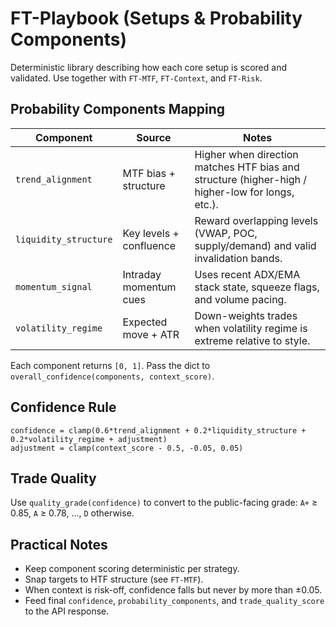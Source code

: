 # FT-Playbook (Setups & Probability Components)

Deterministic library describing how each core setup is scored and validated. Use together with `FT-MTF`, `FT-Context`, and `FT-Risk`.

## Probability Components Mapping

| Component | Source | Notes |
| --- | --- | --- |
| `trend_alignment` | MTF bias + structure | Higher when direction matches HTF bias and structure (higher-high / higher-low for longs, etc.). |
| `liquidity_structure` | Key levels + confluence | Reward overlapping levels (VWAP, POC, supply/demand) and valid invalidation bands. |
| `momentum_signal` | Intraday momentum cues | Uses recent ADX/EMA stack state, squeeze flags, and volume pacing. |
| `volatility_regime` | Expected move + ATR | Down-weights trades when volatility regime is extreme relative to style.

Each component returns `[0, 1]`. Pass the dict to `overall_confidence(components, context_score)`.

## Confidence Rule

```
confidence = clamp(0.6*trend_alignment + 0.2*liquidity_structure + 0.2*volatility_regime + adjustment)
adjustment = clamp(context_score - 0.5, -0.05, 0.05)
```

## Trade Quality

Use `quality_grade(confidence)` to convert to the public-facing grade: `A+` ≥ 0.85, `A` ≥ 0.78, …, `D` otherwise.

## Practical Notes

- Keep component scoring deterministic per strategy.
- Snap targets to HTF structure (see `FT-MTF`).
- When context is risk-off, confidence falls but never by more than ±0.05.
- Feed final `confidence`, `probability_components`, and `trade_quality_score` to the API response.
